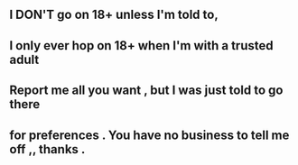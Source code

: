 ## I DON'T go on 18+ unless I'm told to,
## I only ever hop on 18+ when I'm with a trusted adult
## Report me all you want , but I was just told to go there
## for preferences . You have no business to tell me off ,, thanks .

<!--
**chipanyaoi/chipanyaoi** is a ✨ _special_ ✨ repository because its `README.md` (this file) appears on your GitHub profile.

Here are some ideas to get you started:

- 🔭 I’m currently working on ...
- 🌱 I’m currently learning ...
- 👯 I’m looking to collaborate on ...
- 🤔 I’m looking for help with ...
- 💬 Ask me about ...
- 📫 How to reach me: ...
- 😄 Pronouns: ...
- ⚡ Fun fact: ...
-->
